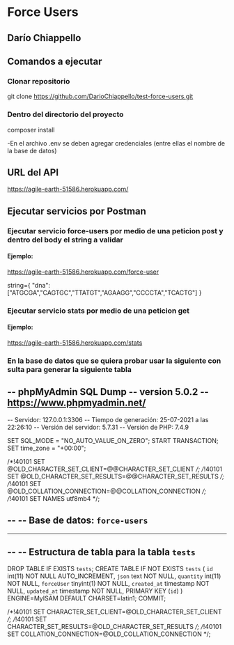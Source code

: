 # Force Users
## Darío Chiappello

## Comandos a ejecutar
### Clonar repositorio
git clone https://github.com/DarioChiappello/test-force-users.git


### Dentro del directorio del proyecto
composer install

-En el archivo .env se deben agregar credenciales (entre ellas el nombre de la base de datos)

## URL del API
https://agile-earth-51586.herokuapp.com/

## Ejecutar servicios por Postman

### Ejecutar servicio force-users por medio de una peticion post y dentro del body el string a validar
#### Ejemplo: 
https://agile-earth-51586.herokuapp.com/force-user


string={
"dna":["ATGCGA","CAGTGC","TTATGT","AGAAGG","CCCCTA","TCACTG"]
}

### Ejecutar servicio stats por medio de una peticion get
#### Ejemplo:
https://agile-earth-51586.herokuapp.com/stats



### En la base de datos que se quiera probar usar la siguiente con sulta para generar la siguiente tabla
-- phpMyAdmin SQL Dump
-- version 5.0.2
-- https://www.phpmyadmin.net/
--
-- Servidor: 127.0.0.1:3306
-- Tiempo de generación: 25-07-2021 a las 22:26:10
-- Versión del servidor: 5.7.31
-- Versión de PHP: 7.4.9

SET SQL_MODE = "NO_AUTO_VALUE_ON_ZERO";
START TRANSACTION;
SET time_zone = "+00:00";


/*!40101 SET @OLD_CHARACTER_SET_CLIENT=@@CHARACTER_SET_CLIENT */;
/*!40101 SET @OLD_CHARACTER_SET_RESULTS=@@CHARACTER_SET_RESULTS */;
/*!40101 SET @OLD_COLLATION_CONNECTION=@@COLLATION_CONNECTION */;
/*!40101 SET NAMES utf8mb4 */;

--
-- Base de datos: `force-users`
--

-- --------------------------------------------------------

--
-- Estructura de tabla para la tabla `tests`
--

DROP TABLE IF EXISTS `tests`;
CREATE TABLE IF NOT EXISTS `tests` (
  `id` int(11) NOT NULL AUTO_INCREMENT,
  `json` text NOT NULL,
  `quantity` int(11) NOT NULL,
  `forceUser` tinyint(1) NOT NULL,
  `created_at` timestamp NOT NULL,
  `updated_at` timestamp NOT NULL,
  PRIMARY KEY (`id`)
) ENGINE=MyISAM DEFAULT CHARSET=latin1;
COMMIT;

/*!40101 SET CHARACTER_SET_CLIENT=@OLD_CHARACTER_SET_CLIENT */;
/*!40101 SET CHARACTER_SET_RESULTS=@OLD_CHARACTER_SET_RESULTS */;
/*!40101 SET COLLATION_CONNECTION=@OLD_COLLATION_CONNECTION */;
